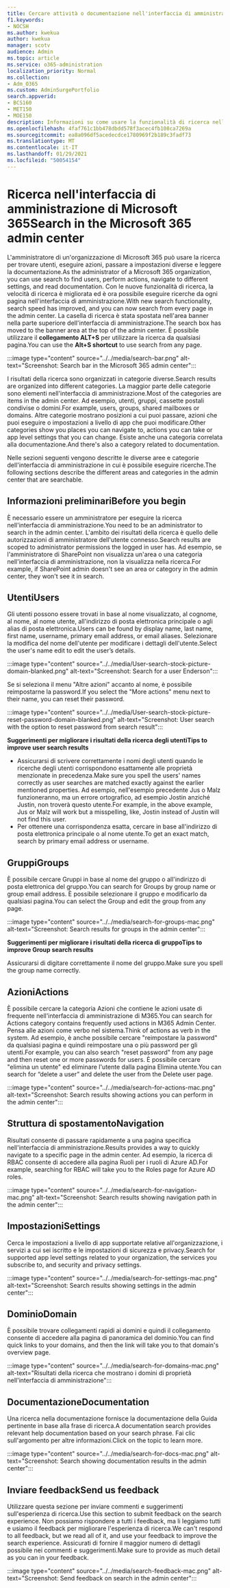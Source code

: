 ```yaml
---
title: Cercare attività o documentazione nell'interfaccia di amministrazione di Microsoft 365
f1.keywords:
- NOCSH
ms.author: kwekua
author: kwekua
manager: scotv
audience: Admin
ms.topic: article
ms.service: o365-administration
localization_priority: Normal
ms.collection:
- Adm_O365
ms.custom: AdminSurgePortfolio
search.appverid:
- BCS160
- MET150
- MOE150
description: Informazioni su come usare la funzionalità di ricerca nell'interfaccia di amministrazione per ottenere risultati migliori e più rapidi.
ms.openlocfilehash: 4faf761c1bb478dbdd578f3acec4fb108ca7269a
ms.sourcegitcommit: ea8a096df5acedecdce1780969f2b189c3fadf73
ms.translationtype: MT
ms.contentlocale: it-IT
ms.lasthandoff: 01/29/2021
ms.locfileid: "50054154"
---
```

# <a name="search-in-the-microsoft-365-admin-center"></a><span data-ttu-id="4b114-103">Ricerca nell'interfaccia di amministrazione di Microsoft 365</span><span class="sxs-lookup"><span data-stu-id="4b114-103">Search in the Microsoft 365 admin center</span></span>

<span data-ttu-id="4b114-104">L'amministratore di un'organizzazione di Microsoft 365 può usare la ricerca per trovare utenti, eseguire azioni, passare a impostazioni diverse e leggere la documentazione.</span><span class="sxs-lookup"><span data-stu-id="4b114-104">As the administrator of a Microsoft 365 organization, you can use search to find users, perform actions, navigate to different settings, and read documentation.</span></span> <span data-ttu-id="4b114-105">Con le nuove funzionalità di ricerca, la velocità di ricerca è migliorata ed è ora possibile eseguire ricerche da ogni pagina nell'interfaccia di amministrazione.</span><span class="sxs-lookup"><span data-stu-id="4b114-105">With new search functionality, search speed has improved, and you can now search from every page in the admin center.</span></span> <span data-ttu-id="4b114-106">La casella di ricerca è stata spostata nell'area banner nella parte superiore dell'interfaccia di amministrazione.</span><span class="sxs-lookup"><span data-stu-id="4b114-106">The search box has moved to the banner area at the top of the admin center.</span></span> <span data-ttu-id="4b114-107">È possibile utilizzare il **collegamento ALT+S** per utilizzare la ricerca da qualsiasi pagina.</span><span class="sxs-lookup"><span data-stu-id="4b114-107">You can use the **Alt+S shortcut** to use search from any page.</span></span>

:::image type="content" source="../../media/search-bar.png" alt-text="Screenshot: Search bar in the Microsoft 365 admin center":::

<span data-ttu-id="4b114-109">I risultati della ricerca sono organizzati in categorie diverse.</span><span class="sxs-lookup"><span data-stu-id="4b114-109">Search results are organized into different categories.</span></span> <span data-ttu-id="4b114-110">La maggior parte delle categorie sono elementi nell'interfaccia di amministrazione.</span><span class="sxs-lookup"><span data-stu-id="4b114-110">Most of the categories are items in the admin center.</span></span> <span data-ttu-id="4b114-111">Ad esempio, utenti, gruppi, cassette postali condivise o domini.</span><span class="sxs-lookup"><span data-stu-id="4b114-111">For example, users, groups, shared mailboxes or domains.</span></span> <span data-ttu-id="4b114-112">Altre categorie mostrano posizioni a cui puoi passare, azioni che puoi eseguire o impostazioni a livello di app che puoi modificare.</span><span class="sxs-lookup"><span data-stu-id="4b114-112">Other categories show you places you can navigate to, actions you can take or app level settings that you can change.</span></span> <span data-ttu-id="4b114-113">Esiste anche una categoria correlata alla documentazione.</span><span class="sxs-lookup"><span data-stu-id="4b114-113">And there's also a category related to documentation.</span></span>

<span data-ttu-id="4b114-114">Nelle sezioni seguenti vengono descritte le diverse aree e categorie dell'interfaccia di amministrazione in cui è possibile eseguire ricerche.</span><span class="sxs-lookup"><span data-stu-id="4b114-114">The following sections describe the different areas and categories in the admin center that are searchable.</span></span>

## <a name="before-you-begin"></a><span data-ttu-id="4b114-115">Informazioni preliminari</span><span class="sxs-lookup"><span data-stu-id="4b114-115">Before you begin</span></span>

<span data-ttu-id="4b114-116">È necessario essere un amministratore per eseguire la ricerca nell'interfaccia di amministrazione.</span><span class="sxs-lookup"><span data-stu-id="4b114-116">You need to be an administrator to search in the admin center.</span></span> <span data-ttu-id="4b114-117">L'ambito dei risultati della ricerca è quello delle autorizzazioni di amministratore dell'utente connesso.</span><span class="sxs-lookup"><span data-stu-id="4b114-117">Search results are scoped to administrator permissions the logged in user has.</span></span> <span data-ttu-id="4b114-118">Ad esempio, se l'amministratore di SharePoint non visualizza un'area o una categoria nell'interfaccia di amministrazione, non la visualizza nella ricerca.</span><span class="sxs-lookup"><span data-stu-id="4b114-118">For example, if SharePoint admin doesn't see an area or category in the admin center, they won't see it in search.</span></span>

## <a name="users"></a><span data-ttu-id="4b114-119">Utenti</span><span class="sxs-lookup"><span data-stu-id="4b114-119">Users</span></span>

<span data-ttu-id="4b114-120">Gli utenti possono essere trovati in base al nome visualizzato, al cognome, al nome, al nome utente, all'indirizzo di posta elettronica principale o agli alias di posta elettronica.</span><span class="sxs-lookup"><span data-stu-id="4b114-120">Users can be found by display name, last name, first name, username, primary email address, or email aliases.</span></span> <span data-ttu-id="4b114-121">Selezionare la modifica del nome dell'utente per modificare i dettagli dell'utente.</span><span class="sxs-lookup"><span data-stu-id="4b114-121">Select the user's name edit to edit the user’s details.</span></span>

:::image type="content" source="../../media/User-search-stock-picture-domain-blanked.png" alt-text="Screenshot: Search for a user Enderson":::

<span data-ttu-id="4b114-123">Se si seleziona il menu "Altre azioni" accanto al nome, è possibile reimpostarne la password.</span><span class="sxs-lookup"><span data-stu-id="4b114-123">If you select the "More actions" menu next to their name, you can reset their password.</span></span>

:::image type="content" source="../../media/User-search-stock-picture-reset-password-domain-blanked.png" alt-text="Screenshot: User search with the option to reset password from search result":::

<span data-ttu-id="4b114-125">**Suggerimenti per migliorare i risultati della ricerca degli utenti**</span><span class="sxs-lookup"><span data-stu-id="4b114-125">**Tips to improve user search results**</span></span>

- <span data-ttu-id="4b114-126">Assicurarsi di scrivere correttamente i nomi degli utenti quando le ricerche degli utenti corrispondono esattamente alle proprietà menzionate in precedenza.</span><span class="sxs-lookup"><span data-stu-id="4b114-126">Make sure you spell the users' names correctly as user searches are matched exactly against the earlier mentioned properties.</span></span> <span data-ttu-id="4b114-127">Ad esempio, nell'esempio precedente Jus o Malz funzioneranno, ma un errore ortografico, ad esempio Jostin anziché Justin, non troverà questo utente.</span><span class="sxs-lookup"><span data-stu-id="4b114-127">For example, in the above example, Jus or Malz will work but a misspelling, like, Jostin instead of Justin will not find this user.</span></span>
- <span data-ttu-id="4b114-128">Per ottenere una corrispondenza esatta, cercare in base all'indirizzo di posta elettronica principale o al nome utente.</span><span class="sxs-lookup"><span data-stu-id="4b114-128">To get an exact match, search by primary email address or username.</span></span>

## <a name="groups"></a><span data-ttu-id="4b114-129">Gruppi</span><span class="sxs-lookup"><span data-stu-id="4b114-129">Groups</span></span>

<span data-ttu-id="4b114-130">È possibile cercare Gruppi in base al nome del gruppo o all'indirizzo di posta elettronica del gruppo.</span><span class="sxs-lookup"><span data-stu-id="4b114-130">You can search for Groups by group name or group email address.</span></span> <span data-ttu-id="4b114-131">È possibile selezionare il gruppo e modificarlo da qualsiasi pagina.</span><span class="sxs-lookup"><span data-stu-id="4b114-131">You can select the Group and edit the group from any page.</span></span>

:::image type="content" source="../../media/search-for-groups-mac.png" alt-text="Screenshot: Search results for groups in the admin center":::

<span data-ttu-id="4b114-133">**Suggerimenti per migliorare i risultati della ricerca di gruppo**</span><span class="sxs-lookup"><span data-stu-id="4b114-133">**Tips to improve Group search results**</span></span>

<span data-ttu-id="4b114-134">Assicurarsi di digitare correttamente il nome del gruppo.</span><span class="sxs-lookup"><span data-stu-id="4b114-134">Make sure you spell the group name correctly.</span></span>

## <a name="actions"></a><span data-ttu-id="4b114-135">Azioni</span><span class="sxs-lookup"><span data-stu-id="4b114-135">Actions</span></span>

<span data-ttu-id="4b114-136">È possibile cercare la categoria Azioni che contiene le azioni usate di frequente nell'interfaccia di amministrazione di M365.</span><span class="sxs-lookup"><span data-stu-id="4b114-136">You can search for Actions category contains frequently used actions in M365 Admin Center.</span></span> <span data-ttu-id="4b114-137">Pensa alle azioni come verbo nel sistema.</span><span class="sxs-lookup"><span data-stu-id="4b114-137">Think of actions as verb in the system.</span></span> <span data-ttu-id="4b114-138">Ad esempio, è anche possibile cercare "reimpostare la password" da qualsiasi pagina e quindi reimpostare una o più password per gli utenti.</span><span class="sxs-lookup"><span data-stu-id="4b114-138">For example, you can also search "reset password" from any page and then reset one or more passwords for users.</span></span> <span data-ttu-id="4b114-139">È possibile cercare "elimina un utente" ed eliminare l'utente dalla pagina Elimina utente.</span><span class="sxs-lookup"><span data-stu-id="4b114-139">You can search for “delete a user” and delete the user from the Delete user page.</span></span>

:::image type="content" source="../../media/search-for-actions-mac.png" alt-text="Screenshot: Search results showing actions you can perform in the admin center":::

## <a name="navigation"></a><span data-ttu-id="4b114-141">Struttura di spostamento</span><span class="sxs-lookup"><span data-stu-id="4b114-141">Navigation</span></span>

<span data-ttu-id="4b114-142">Risultati consente di passare rapidamente a una pagina specifica nell'interfaccia di amministrazione.</span><span class="sxs-lookup"><span data-stu-id="4b114-142">Results provides a way to quickly navigate to a specific page in the admin center.</span></span> <span data-ttu-id="4b114-143">Ad esempio, la ricerca di RBAC consente di accedere alla pagina Ruoli per i ruoli di Azure AD.</span><span class="sxs-lookup"><span data-stu-id="4b114-143">For example, searching for RBAC will take you to the Roles page for Azure AD roles.</span></span>

:::image type="content" source="../../media/search-for-navigation-mac.png" alt-text="Screenshot: Search results showing navigation path in the admin center":::

## <a name="settings"></a><span data-ttu-id="4b114-145">Impostazioni</span><span class="sxs-lookup"><span data-stu-id="4b114-145">Settings</span></span>

<span data-ttu-id="4b114-146">Cerca le impostazioni a livello di app supportate relative all'organizzazione, i servizi a cui sei iscritto e le impostazioni di sicurezza e privacy.</span><span class="sxs-lookup"><span data-stu-id="4b114-146">Search for supported app level settings related to your organization, the services you subscribe to, and security and privacy settings.</span></span>

:::image type="content" source="../../media/search-for-settings-mac.png" alt-text="Screenshot: Search results showing settings in the admin center":::

## <a name="domain"></a><span data-ttu-id="4b114-148">Dominio</span><span class="sxs-lookup"><span data-stu-id="4b114-148">Domain</span></span>

<span data-ttu-id="4b114-149">È possibile trovare collegamenti rapidi ai domini e quindi il collegamento consente di accedere alla pagina di panoramica del dominio.</span><span class="sxs-lookup"><span data-stu-id="4b114-149">You can find quick links to your domains, and then the link will take you to that domain's overview page.</span></span>

:::image type="content" source="../../media/search-for-domains-mac.png" alt-text="Risultati della ricerca che mostrano i domini di proprietà nell'interfaccia di amministrazione":::

## <a name="documentation"></a><span data-ttu-id="4b114-151">Documentazione</span><span class="sxs-lookup"><span data-stu-id="4b114-151">Documentation</span></span>

<span data-ttu-id="4b114-152">Una ricerca nella documentazione fornisce la documentazione della Guida pertinente in base alla frase di ricerca.</span><span class="sxs-lookup"><span data-stu-id="4b114-152">A documentation search provides relevant help documentation based on your search phrase.</span></span> <span data-ttu-id="4b114-153">Fai clic sull'argomento per altre informazioni.</span><span class="sxs-lookup"><span data-stu-id="4b114-153">Click on the topic to learn more.</span></span>

:::image type="content" source="../../media/search-for-docs-mac.png" alt-text="Screenshot: Search showing documentation results in the admin center":::

## <a name="send-us-feedback"></a><span data-ttu-id="4b114-155">Inviare feedback</span><span class="sxs-lookup"><span data-stu-id="4b114-155">Send us feedback</span></span>

<span data-ttu-id="4b114-156">Utilizzare questa sezione per inviare commenti e suggerimenti sull'esperienza di ricerca.</span><span class="sxs-lookup"><span data-stu-id="4b114-156">Use this section to submit feedback on the search experience.</span></span> <span data-ttu-id="4b114-157">Non possiamo rispondere a tutti i feedback, ma li leggiamo tutti e usiamo il feedback per migliorare l'esperienza di ricerca.</span><span class="sxs-lookup"><span data-stu-id="4b114-157">We can't respond to all feedback, but we read all of it, and use your feedback to improve the search experience.</span></span> <span data-ttu-id="4b114-158">Assicurati di fornire il maggior numero di dettagli possibile nei commenti e suggerimenti.</span><span class="sxs-lookup"><span data-stu-id="4b114-158">Make sure to provide as much detail as you can in your feedback.</span></span>

:::image type="content" source="../../media/search-feedback-mac.png" alt-text="Screenshot: Send feedback on search in the admin center":::